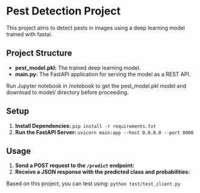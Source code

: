 # Pest Detection Project

This project aims to detect pests in images using a deep learning model trained with fastai.

## Project Structure

- **pest_model.pkl:** The trained deep learning model.
- **main.py:** The FastAPI application for serving the model as a REST API.

Run Jupyter notebook in /notebook to get the pest_model.pkl model and download to model/ directory before proceeding.

## Setup

1. **Install Dependencies:**
`pip install -r requirements.txt`
2. **Run the FastAPI Server:**
`uvicorn main:app --host 0.0.0.0 --port 8000`

## Usage

1. **Send a POST request to the `/predict` endpoint:**
2. **Receive a JSON response with the predicted class and probabilities:**

Based on this project, you can test using:
`python test/test_client.py`